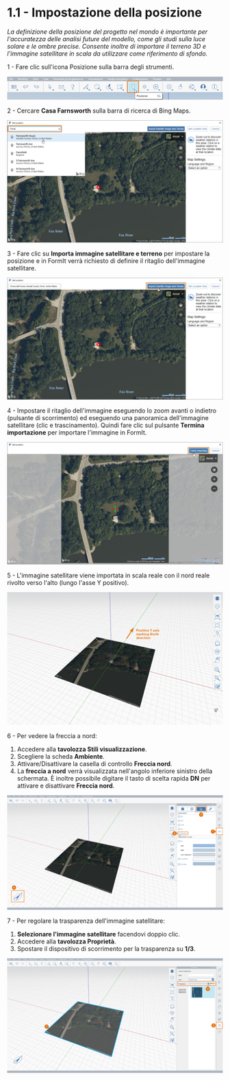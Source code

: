 # 1.1 - Impostazione della posizione

_La definizione della posizione del progetto nel mondo è importante per l'accuratezza delle analisi future del modello, come gli studi sulla luce solare e le ombre precise. Consente inoltre di importare il terreno 3D e l'immagine satellitare in scala da utilizzare come riferimento di sfondo._

1 - Fare clic sull'icona Posizione sulla barra degli strumenti.

![](<../../.gitbook/assets/0 (2).png>)

2 - Cercare **Casa Farnsworth** sulla barra di ricerca di Bing Maps.

![](<../../.gitbook/assets/1 (20).png>)

3 - Fare clic su **Importa immagine satellitare e terreno** per impostare la posizione e in FormIt verrà richiesto di definire il ritaglio dell'immagine satellitare.

![](<../../.gitbook/assets/2 (13).png>)

4 - Impostare il ritaglio dell'immagine eseguendo lo zoom avanti o indietro (pulsante di scorrimento) ed eseguendo una panoramica dell'immagine satellitare (clic e trascinamento). Quindi fare clic sul pulsante **Termina importazione** per importare l'immagine in FormIt.

![](<../../.gitbook/assets/3 (2).png>)

5 - L'immagine satellitare viene importata in scala reale con il nord reale rivolto verso l'alto (lungo l'asse Y positivo).

![](<../../.gitbook/assets/4 (14).png>)

6 - Per vedere la freccia a nord:

1. Accedere alla **tavolozza Stili visualizzazione**.
2. Scegliere la scheda **Ambiente**.
3. Attivare/Disattivare la casella di controllo **Freccia nord**.
4. La **freccia a nord** verrà visualizzata nell'angolo inferiore sinistro della schermata. È inoltre possibile digitare il tasto di scelta rapida **DN** per attivare e disattivare **Freccia nord**.

![](<../../.gitbook/assets/5 (13).png>)

7 - Per regolare la trasparenza dell'immagine satellitare:

1. **Selezionare l'immagine satellitare** facendovi doppio clic.
2. Accedere alla **tavolozza Proprietà**.
3. Spostare il dispositivo di scorrimento per la trasparenza su **1/3**.

![](<../../.gitbook/assets/6 (2).png>)
